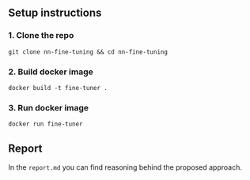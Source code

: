 ## Setup instructions

### 1. Clone the repo
`git clone nn-fine-tuning && cd nn-fine-tuning`

### 2. Build docker image
`docker build -t fine-tuner .`

### 3. Run docker image
`docker run fine-tuner`

## Report
In the `report.md` you can find reasoning behind the proposed approach.